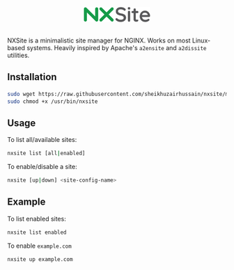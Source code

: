 <p align="center">
<br><br>
<img src="https://raw.githubusercontent.com/sheikhuzairhussain/nxsite/d0e682af867c028ab0c03d97483e55eb2b844a7c/nxsite.png" width="30%">
</p>
<br>
NXSite is a minimalistic site manager for NGINX. Works on most Linux-based systems. Heavily inspired by Apache's  <code>a2ensite</code> and <code>a2dissite</code> utilities.

## Installation
```bash
sudo wget https://raw.githubusercontent.com/sheikhuzairhussain/nxsite/main/nxsite -P /usr/bin/
sudo chmod +x /usr/bin/nxsite
```
## Usage
To list all/available sites:
```bash
nxsite list [all|enabled]
```
To enable/disable a site:
```bash
nxsite [up|down] <site-config-name>
```

## Example
To list enabled sites:
```bash
nxsite list enabled
```
To enable <code>example.com</code>
```bash
nxsite up example.com
```
